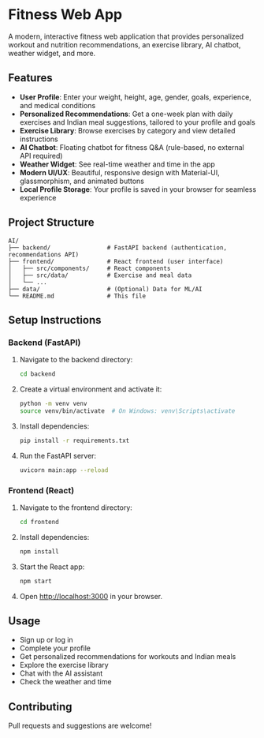 # Fitness Web App

A modern, interactive fitness web application that provides personalized workout and nutrition recommendations, an exercise library, AI chatbot, weather widget, and more.

## Features

- **User Profile**: Enter your weight, height, age, gender, goals, experience, and medical conditions
- **Personalized Recommendations**: Get a one-week plan with daily exercises and Indian meal suggestions, tailored to your profile and goals
- **Exercise Library**: Browse exercises by category and view detailed instructions
- **AI Chatbot**: Floating chatbot for fitness Q&A (rule-based, no external API required)
- **Weather Widget**: See real-time weather and time in the app
- **Modern UI/UX**: Beautiful, responsive design with Material-UI, glassmorphism, and animated buttons
- **Local Profile Storage**: Your profile is saved in your browser for seamless experience

## Project Structure

```
AI/
├── backend/                # FastAPI backend (authentication, recommendations API)
├── frontend/               # React frontend (user interface)
│   ├── src/components/     # React components
│   ├── src/data/           # Exercise and meal data
│   └── ...
├── data/                   # (Optional) Data for ML/AI
└── README.md               # This file
```

## Setup Instructions

### Backend (FastAPI)
1. Navigate to the backend directory:
   ```bash
   cd backend
   ```
2. Create a virtual environment and activate it:
   ```bash
   python -m venv venv
   source venv/bin/activate  # On Windows: venv\Scripts\activate
   ```
3. Install dependencies:
   ```bash
   pip install -r requirements.txt
   ```
4. Run the FastAPI server:
   ```bash
   uvicorn main:app --reload
   ```

### Frontend (React)
1. Navigate to the frontend directory:
   ```bash
   cd frontend
   ```
2. Install dependencies:
   ```bash
   npm install
   ```
3. Start the React app:
   ```bash
   npm start
   ```
4. Open [http://localhost:3000](http://localhost:3000) in your browser.

## Usage
- Sign up or log in
- Complete your profile
- Get personalized recommendations for workouts and Indian meals
- Explore the exercise library
- Chat with the AI assistant
- Check the weather and time

## Contributing
Pull requests and suggestions are welcome! 
